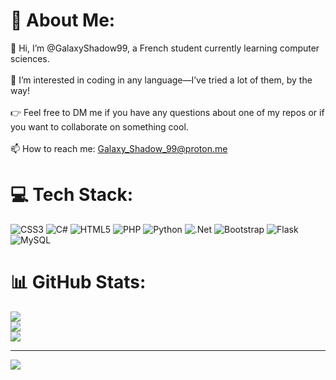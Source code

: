 # 💫 About Me:
👋 Hi, I’m @GalaxyShadow99, a French student currently learning computer sciences.<br><br>👀 I’m interested in coding in any language—I’ve tried a lot of them, by the way!<br><br>👉 Feel free to DM me if you have any questions about one of my repos or if you want to collaborate on something cool.<br><br>📫 How to reach me: Galaxy_Shadow_99@proton.me


# 💻 Tech Stack:
![CSS3](https://img.shields.io/badge/css3-%231572B6.svg?style=for-the-badge&logo=css3&logoColor=white) ![C#](https://img.shields.io/badge/c%23-%23239120.svg?style=for-the-badge&logo=csharp&logoColor=white) ![HTML5](https://img.shields.io/badge/html5-%23E34F26.svg?style=for-the-badge&logo=html5&logoColor=white) ![PHP](https://img.shields.io/badge/php-%23777BB4.svg?style=for-the-badge&logo=php&logoColor=white) ![Python](https://img.shields.io/badge/python-3670A0?style=for-the-badge&logo=python&logoColor=ffdd54) ![.Net](https://img.shields.io/badge/.NET-5C2D91?style=for-the-badge&logo=.net&logoColor=white) ![Bootstrap](https://img.shields.io/badge/bootstrap-%238511FA.svg?style=for-the-badge&logo=bootstrap&logoColor=white) ![Flask](https://img.shields.io/badge/flask-%23000.svg?style=for-the-badge&logo=flask&logoColor=white) ![MySQL](https://img.shields.io/badge/mysql-4479A1.svg?style=for-the-badge&logo=mysql&logoColor=white)
# 📊 GitHub Stats:
![](https://github-readme-stats.vercel.app/api?username=GalaxyShadow99&theme=dark&hide_border=false&include_all_commits=true&count_private=false)<br/>
![](https://github-readme-streak-stats.herokuapp.com/?user=GalaxyShadow99&theme=dark&hide_border=false)<br/>
![](https://github-readme-stats.vercel.app/api/top-langs/?username=GalaxyShadow99&theme=dark&hide_border=false&include_all_commits=true&count_private=false&layout=compact)

---
[![](https://visitcount.itsvg.in/api?id=GalaxyShadow99&icon=10&color=12)](https://visitcount.itsvg.in)

<!-- Proudly created with GPRM ( https://gprm.itsvg.in ) wonderfull website btw-->
